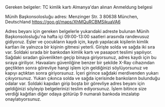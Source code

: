 Gereken belgeler:
TC kimlik kartı
Almanya'dan alınan Anmeldung belgesi

Münih Başkonsolosluğu adres: Menzinger Str. 3 80638 München, Deutschland
https://goo.gl/maps/XhMQuRCBMSikuaVA6

Adres beyanı için gereken belgelerle yukarıdaki adreste bulunan Münih Başkonsolosluğu'na hafta içi 09:00-13:00 saatleri arasında randevusuz gidiyoruz. Eşler ve çocukların kaydı için, kaydı yapılacak kişilerin kimlik kartları ile yalnızca bir kişinin gitmesi yeterli. Girişte solda ve sağda iki sıra var. Soldaki sırada bir bankodan kimlik kartı ve pasaport teslimi yapılıyor. Sağdaki sıradan güvenlikten geçip binaya giriyorsunuz, adres kaydı için bu sıraya giriliyor. Havaalanı güvenliğine benzer bir şekilde X-Ray cihazından geçtikten sonra görevliye hangi işlem için geldiğinizi söylüyorsunuz ve kapıyı açtıktan sonra giriyorsunuz. İçeri girince sağdaki merdivenden yukarı çıkıyorsunuz. Yukarı çıkınca solda ve sağda içerisinde bankoların bulunduğu odalar var. Soldaki kapıdan girip boşta bir görevliye adres beyanı için geldiğinizi söyleyip belgelerinizi teslim ediyorsunuz. İşlem bitince size verdiği kağıtları diğer odaya götürüp 9 numaralı bankoda imzalatıp onaylatıyorsunuz.
